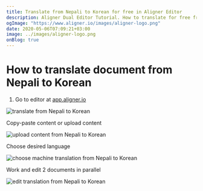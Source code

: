 ```yaml
---
title: Translate from Nepali to Korean for free in Aligner Editor
description: Aligner Dual Editor Tutorial. How to translate for free from Nepali to Korean. Aligner is multilingual document management platform. 
ogImage: "https://www.aligner.io/images/aligner-logo.png"
date: 2020-05-06T07:09:21+03:00
image: ../images/aligner-logo.png
onBlog: true
---
```


# How to translate document from Nepali to Korean

1. Go to editor at [app.aligner.io](https://app.aligner.io "Aligner App web page")

![translate from Nepali to Korean](../aligner-blank-editor.png "translate from Nepali to Korean")

Copy-paste content or upload content

![upload content from Nepali to Korean](../aligner-uploaded-document.png "upload content from Nepali to Korean")

Choose desired language

![choose machine translation from Nepali to Korean](../aligner-language-dropdown.png "choose machine translation from Nepali to Korean")

Work and edit 2 documents in parallel

![edit translation from Nepali to Korean](../aligner-double-sitded-editor.png "edit translation from Nepali to Korean")


